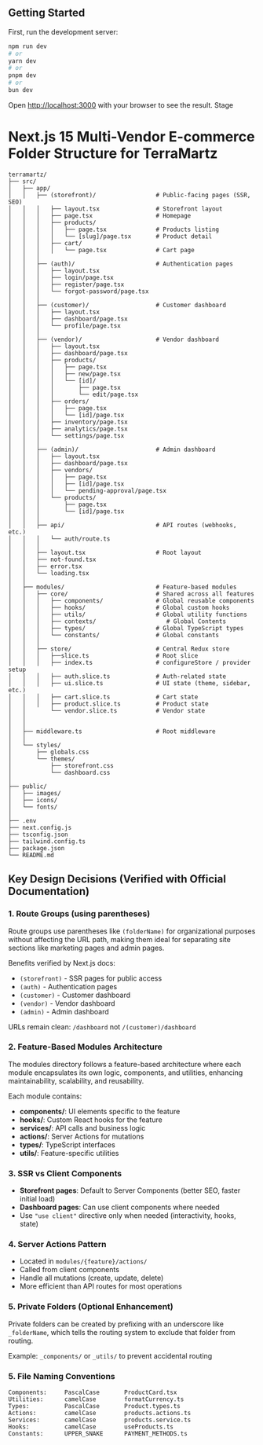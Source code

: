 
## Getting Started

First, run the development server:

```bash
npm run dev
# or
yarn dev
# or
pnpm dev
# or
bun dev
```
Open [http://localhost:3000](http://localhost:3000) with your browser to see the result.
Stage

# Next.js 15 Multi-Vendor E-commerce Folder Structure for TerraMartz
```
terramartz/
├── src/
│   ├── app/
│   │   ├── (storefront)/                 # Public-facing pages (SSR, SEO)
│   │   │   ├── layout.tsx                # Storefront layout
│   │   │   ├── page.tsx                  # Homepage
│   │   │   ├── products/
│   │   │   │   ├── page.tsx              # Products listing
│   │   │   │   └── [slug]/page.tsx       # Product detail
│   │   │   ├── cart/
│   │   │   │   └── page.tsx              # Cart page
│   │   │
│   │   ├── (auth)/                       # Authentication pages
│   │   │   ├── layout.tsx
│   │   │   ├── login/page.tsx
│   │   │   ├── register/page.tsx
│   │   │   └── forgot-password/page.tsx
│   │   │
│   │   ├── (customer)/                   # Customer dashboard
│   │   │   ├── layout.tsx
│   │   │   ├── dashboard/page.tsx
│   │   │   └── profile/page.tsx
│   │   │
│   │   ├── (vendor)/                     # Vendor dashboard
│   │   │   ├── layout.tsx
│   │   │   ├── dashboard/page.tsx
│   │   │   ├── products/
│   │   │   │   ├── page.tsx
│   │   │   │   ├── new/page.tsx
│   │   │   │   └── [id]/
│   │   │   │       ├── page.tsx
│   │   │   │       └── edit/page.tsx
│   │   │   ├── orders/
│   │   │   │   ├── page.tsx
│   │   │   │   └── [id]/page.tsx
│   │   │   ├── inventory/page.tsx
│   │   │   ├── analytics/page.tsx
│   │   │   └── settings/page.tsx
│   │   │
│   │   ├── (admin)/                      # Admin dashboard
│   │   │   ├── layout.tsx
│   │   │   ├── dashboard/page.tsx
│   │   │   ├── vendors/
│   │   │   │   ├── page.tsx
│   │   │   │   ├── [id]/page.tsx
│   │   │   │   └── pending-approval/page.tsx
│   │   │   └── products/
│   │   │       ├── page.tsx
│   │   │       └── [id]/page.tsx
│   │   │
│   │   ├── api/                          # API routes (webhooks, etc.)
│   │   │   └── auth/route.ts
│   │   │
│   │   ├── layout.tsx                    # Root layout
│   │   ├── not-found.tsx
│   │   ├── error.tsx
│   │   └── loading.tsx
│   │
│   ├── modules/                          # Feature-based modules
│   │   ├── core/                         # Shared across all features
│   │   │   ├── components/               # Global reusable components
│   │   │   ├── hooks/                    # Global custom hooks
│   │   │   ├── utils/                    # Global utility functions
│   │   │   ├── contexts/                    # Global Contents
│   │   │   ├── types/                    # Global TypeScript types
│   │   │   └── constants/                # Global constants
│   │   │
│   │   ├── store/                        # Central Redux store
│   │   │   ├──slice.ts                   # Root slice
│   │   │   ├── index.ts                  # configureStore / provider setup
│   │   │   ├── auth.slice.ts             # Auth-related state
│   │   │   ├── ui.slice.ts               # UI state (theme, sidebar, etc.)
│   │   │   ├── cart.slice.ts             # Cart state
│   │   │   ├── product.slice.ts          # Product state
│   │       └── vendor.slice.ts           # Vendor state
│   │
│   │
│   ├── middleware.ts                     # Root middleware
│   │
│   └── styles/
│       ├── globals.css
│       └── themes/
│           ├── storefront.css
│           └── dashboard.css
│
├── public/
│   ├── images/
│   ├── icons/
│   └── fonts/
│
├── .env
├── next.config.js
├── tsconfig.json
├── tailwind.config.ts
├── package.json
└── README.md

```
## Key Design Decisions (Verified with Official Documentation)

### 1. **Route Groups** (using parentheses)
Route groups use parentheses like `(folderName)` for organizational purposes without affecting the URL path, making them ideal for separating site sections like marketing pages and admin pages.

Benefits verified by Next.js docs:
- `(storefront)` - SSR pages for public access
- `(auth)` - Authentication pages
- `(customer)` - Customer dashboard
- `(vendor)` - Vendor dashboard
- `(admin)` - Admin dashboard

URLs remain clean: `/dashboard` not `/(customer)/dashboard`

### 2. **Feature-Based Modules Architecture**
The modules directory follows a feature-based architecture where each module encapsulates its own logic, components, and utilities, enhancing maintainability, scalability, and reusability.

Each module contains:
- **components/**: UI elements specific to the feature
- **hooks/**: Custom React hooks for the feature
- **services/**: API calls and business logic
- **actions/**: Server Actions for mutations
- **types/**: TypeScript interfaces
- **utils/**: Feature-specific utilities

### 3. **SSR vs Client Components**
- **Storefront pages**: Default to Server Components (better SEO, faster initial load)
- **Dashboard pages**: Can use client components where needed
- Use `"use client"` directive only when needed (interactivity, hooks, state)

### 4. **Server Actions Pattern**
- Located in `modules/{feature}/actions/`
- Called from client components
- Handle all mutations (create, update, delete)
- More efficient than API routes for most operations

### 5. **Private Folders** (Optional Enhancement)
Private folders can be created by prefixing with an underscore like `_folderName`, which tells the routing system to exclude that folder from routing.

Example: `_components/` or `_utils/` to prevent accidental routing

### 5. File Naming Conventions

```
Components:     PascalCase       ProductCard.tsx
Utilities:      camelCase        formatCurrency.ts
Types:          PascalCase       Product.types.ts
Actions:        camelCase        products.actions.ts
Services:       camelCase        products.service.ts
Hooks:          camelCase        useProducts.ts
Constants:      UPPER_SNAKE      PAYMENT_METHODS.ts
